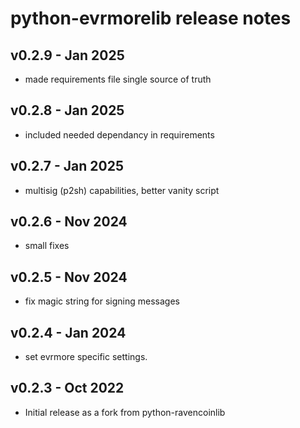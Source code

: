 # python-evrmorelib release notes

## v0.2.9 - Jan 2025

* made requirements file single source of truth

## v0.2.8 - Jan 2025

* included needed dependancy in requirements

## v0.2.7 - Jan 2025

* multisig (p2sh) capabilities, better vanity script

## v0.2.6 - Nov 2024

* small fixes

## v0.2.5 - Nov 2024

* fix magic string for signing messages

## v0.2.4 - Jan 2024

* set evrmore specific settings.

## v0.2.3 - Oct 2022

* Initial release as a fork from python-ravencoinlib
